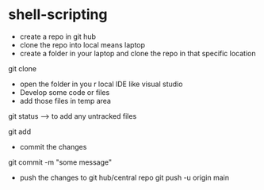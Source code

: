 # shell-scripting
* create a repo in git hub
* clone the repo into local means laptop
* create a folder in your laptop and clone the repo in that specific location
 
 git clone <repo-url>
 
* open the folder in you r local IDE like visual studio
* Develop some code or files 
* add those files in temp area

 git status --> to add any untracked files


 git add <file-name>

* commit the changes

 git commit -m "some message"

* push the changes to git hub/central repo
 git push -u origin main
